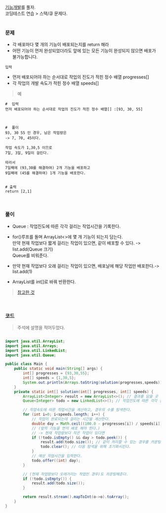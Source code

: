 [기능개발](https://school.programmers.co.kr/learn/courses/30/lessons/42586)를 풀자. <br>
코딩테스트 연습 > 스택/큐 문제다. <br><br>

### 문제
+ 각 배포마다 몇 개의 기능이 배포되는지를 return 해라
+ 어떤 기능이 먼저 완성되었더라도 앞에 있는 모든 기능이 완성되지 않으면 배포가 불가능합니다.

`입력` <br>
+ 먼저 배포되어야 하는 순서대로 작업의 진도가 적힌 정수 배열 progresses[]
+ 각 작업의 개발 속도가 적힌 정수 배열 speeds[]


> 예

```
#  입력
먼저 배포되어야 하는 순서대로 작업의 진도가 적힌 정수 배열[] :[93, 30, 55]



#  풀이
93, 30 55 인 경우, 남은 작업량은
-> 7, 70, 45이다.

작업 속도가 1,30,5 이므로
7일, 3일, 9일이 걸린다.

따라서 
7일째에 (93,30를 해결하여) 2개 기능을 배포하고
9일째에 (45를 해결하여) 1개 기능을 배포한다. 


# 출력
return [2,1]
```

<br>

### 풀이
+ Queue<Integer> : 작업진도에 따른 각각 걸리는 작업시간을 기록한다.
+ for()루프를 돌며 ArrayList<>에 몇 개 기능이 되는지 담는다. <br>
 만약 현재 작업보다 짧게 걸리는 작업이 있으면, 같이 배포할 수 있다. -> list.add(Queue 크기)  <br>
 Queue를 비워준다.

+ 만약 현재 작업보다 오래 걸리는 작업이 있으면, 배포날에 해당 작업만 배포한다.-> list.add(1)
+ ArrayList를 int[]로 바꿔 반환한다.
> [참고한 것](https://jisunshine.tistory.com/159)

<br>

### 코드
> 주석에 설명을 적어두었다. 

```java

import java.util.ArrayList;
import java.util.Arrays;
import java.util.LinkedList;
import java.util.Queue;

public class Main {
    public static void main(String[] args) {
        int[] progresses = {93,30,55};
        int[] speeds = {1,30,5};
        System.out.println(Arrays.toString(solution(progresses,speeds)));
    }
    private static int[] solution(int[] progresses, int[] speeds) {
        ArrayList<Integer> result = new ArrayList<>(); // 결과를 담을 곳 ( 배포마다 몇개를 같이 배포될 수 있는지?)
        Queue<Integer> todo = new LinkedList<>(); // 작업진도에 따른 각각 걸리는 작업시간을 기록한다.

        // 작업속도에 따른 작업시간을 계산하고, 경우의 수를 탐색한다.
        for (int i=0; i<speeds.length; i++) {
            // 작업이 완료되는데 걸리는 시간을 계산한다.
            double day = Math.ceil((100.0 - progresses[i]) / speeds[i]);
            // (앞의 기능을 먼저 배포 해야 한다.)
            // -> 현재 작업량보다 작은 작업이 있다면
            if (!todo.isEmpty() && day > todo.peek()) {
                result.add(todo.size()); // 같이 처리할 수 있는 경우를 카운팅한다.
                todo.clear(); // 다음 탐색을 위해 초기화시킨다.
            }
            // 예상 작업시간을 입력한다.
            todo.offer((int) day);
        }

        // (현재 작업량보다 오래거리는 작업인 경우)도 카운팅해준다.
        if (!todo.isEmpty()) {
            result.add(todo.size());
        }

        return result.stream().mapToInt(o->o).toArray();
    }
}
```
